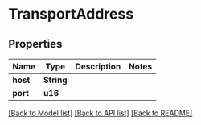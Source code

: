 # TransportAddress

## Properties
Name | Type | Description | Notes
------------ | ------------- | ------------- | -------------
**host** | **String** |  | 
**port** | **u16** |  | 

[[Back to Model list]](../README.md#documentation-for-models) [[Back to API list]](../README.md#documentation-for-api-endpoints) [[Back to README]](../README.md)


